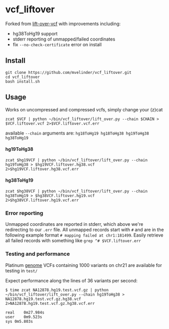 # vcf_liftover

Forked from [lift-over-vcf](https://github.com/knmkr/lift-over-vcf) with improvements including:
- hg38ToHg19 support
- stderr reporting of unmapped/failed coordinates
- fix `--no-check-certificate` error on install

## Install

```
git clone https://github.com/mvelinder/vcf_liftover.git
cd vcf_liftover
bash install.sh
```

## Usage

Works on uncompressed and compressed vcfs, simply change your (z)cat

```
zcat $VCF | python ~/bin/vcf_liftover/lift_over.py --chain $CHAIN > $VCF.liftover.vcf 2>$VCF.liftover.vcf.err
```

available `--chain` arguments are: `hg18ToHg19 hg18ToHg38 hg19ToHg38 hg38ToHg19`

#### hg19ToHg38
```
zcat $hg19VCF | python ~/bin/vcf_liftover/lift_over.py --chain hg19ToHg38 > $hg19VCF.liftover.hg38.vcf 2>$hg19VCF.liftover.hg38.vcf.err
```

#### hg38ToHg19
```
zcat $hg38VCF | python ~/bin/vcf_liftover/lift_over.py --chain hg38ToHg19 > $hg38VCF.liftover.hg19.vcf 2>$hg38VCF.liftover.hg19.vcf.err
```

### Error reporting

Unmapped coordinates are reported in stderr, which above we're redirecting to our `.err` file. All unmapped records start with `#` and are in the following example format `# mapping failed at chr1:181499`. Easily retrieve all failed records with something like `grep ^# $VCF.liftover.err`

### Testing and performance

Platinum [genome](ftp://platgene_ro@ussd-ftp.illumina.com/2017-1.0/) VCFs containing 1000 variants on chr21 are available for testing in `test/`

Expect performance along the lines of 36 variants per second:
```
$ time zcat NA12878.hg19.test.vcf.gz | python ~/bin/vcf_liftover/lift_over.py --chain hg19ToHg38 > NA12878.hg19.test.vcf.gz.hg38.vcf 2>NA12878.hg19.test.vcf.gz.hg38.vcf.err

real	0m27.984s
user	0m9.523s
sys	0m5.803s
```
